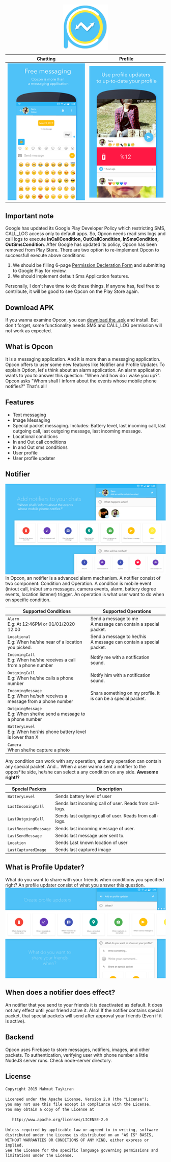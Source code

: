 
<p align="center">
   <img style="display:block;margin-left: auto; margin-right: auto;" src="https://github.com/mahmuttaskiran/Opcon/raw/master/store_presence/icon/outputs/mipmap/mipmapldpi.png?style=centerme">
 </p>

Chatting|Profile
:-:|:-:
![](https://github.com/mahmuttaskiran/Opcon/raw/master/store_presence/play-presence/outputs/en/en_chat0.jpg)  |  ![](https://github.com/mahmuttaskiran/Opcon/raw/master/store_presence/play-presence/outputs/en/en_profile0.jpg)

## Important note
Google has updated its Google Play Developer Policy which restricting SMS, CALL_LOG access only to default apps. So, Opcon needs read sms logs and call logs to execute **InCallCondition, OutCallCondition, InSmsCondition, OutSmsCondition**. After Google has updated its policy, Opcon has been removed from Play Store. There are two option to re-implement Opcon to successfull execute above conditions:
1) We should be filling 6-page [Permission Decleration Form](https://docs.google.com/forms/d/e/1FAIpQLSfCnRaa4b1VuHhE4gVekWJc_V0Zt4XiTlsKsTipTlPg5ECA7Q/viewform) and submitting to Google Play for review.
2) We should implement default Sms Application features.

Personally, I don't have time to do these things. If anyone has, feel free to contribute, it will be good to see Opcon on the Play Store again.

## Download APK
If you wanna examine Opcon, you can [download the .apk](https://github.com/mahmuttaskiran/Opcon/raw/master/store_presence/opcon-release.apk) and install. But don't forget, some functionality needs SMS and CALL_LOG permission will not work as expected.

## What is Opcon
It is a messaging application. And it is more than a messaging application. Opcon offers to user some new features like Notifier and Profile Updater. To explain Option,  let's think about an alarm application. An alarm application wants to you to answer this question: "When and how do i wake you up?". Opcon asks "Whom shall I inform about the events whose mobile phone notifies?" That's all!

## Features
* Text messaging<br>
* Image Messaging<br>
* Special packet messaging. Includes: Battery level, last incoming call, last outgoing call, last outgoing message, last incoming message.<br>
* Locational conditions<br>
* In and Out call conditions<br>
* In and Out sms conditions<br>
* User profile
* User profile updater

## Notifier
![Image](https://github.com/mahmuttaskiran/Opcon/raw/master/store_presence/play-presence/outputs/en/en_add_rule_revert0.jpg)
In Opcon, an notifier is a advanced alarm mechanism. A notifier consist of two component: Condition and Operation. A condition is mobile event (in/out call, in/out sms messages, camera events, alarm, battery degree events, location listener) trigger. An operation is what user want to do when on specific condition.

Supported Conditions|Supported Operations
--- | --- |
`Alarm`<br>E.g: At 12:46PM or 01/01/2020 12:00 | Send a message to me<br>A message can contain a special packet.
`Locational`<br>E.g: When he/she near of a location you picked.| Send a message to her/his<br>A message can contain a special packet.
`IncomingCall`<br>E.g: When he/she receives a call from a phone number|Notify me with a notification sound.
`OutgoingCall`<br>E.g: When he/she calls a phone number| Notify him with a notification sound.
`IncomingMessage`<br>E.g: When he/seh receives a message from a phone number|Shara something on my profile. It is can be a special packet.
`OutgoingMessage`<br>E.g: When she/he send a message to a phone number|
`BatteryLevel`<br>E.g: When her/his phone battery level is lower than X|
`Camera`<br>When she/he capture a photo|

Any condition can work with any operation, and any operation can contain any special packet. And... When a user wanna sent a notifier to the oppos*ite side, he/she can select a any condition on any side. **Awesome right!?**

Special Packets| Description
---|--|
`BatteryLevel`|Sends battery level of user|
`LastIncomingCall`|Sends last incoming call of user. Reads from call-logs.
`LastOutgoingCall`|Sends last outgoing call of user. Reads from call-logs.
`LastReceivedMessage`|Sends last incoming message of user.
`LastSendMessage`|Sends last message user sent to.
`Location`|Sends Last known location of user
`LastCapturedImage`|Sends last captured image

## What is Profile Updater?
What do you want to share with your friends when conditions you specified right? An profile updater consist of what you answer this question.
![](https://github.com/mahmuttaskiran/Opcon/raw/master/store_presence/play-presence/outputs/en/en_profile_updater20.jpg)
## When does a notifier does effect?
An notifier that you send to your friends it is deactivated as default. It does not any effect until your friend active it. Also! If the notifier contains special packet, that special packets will send after approval your friends (Even if it is active).

## Backend
Opcon uses Firebase to store messages, notifiers, images, and other packets. To authentication, verifying user with phone number a little NodeJS server runs. Check node-server directory.

License
-------

    Copyright 2015 Mahmut Taşkıran

    Licensed under the Apache License, Version 2.0 (the "License");
    you may not use this file except in compliance with the License.
    You may obtain a copy of the License at

       http://www.apache.org/licenses/LICENSE-2.0

    Unless required by applicable law or agreed to in writing, software
    distributed under the License is distributed on an "AS IS" BASIS,
    WITHOUT WARRANTIES OR CONDITIONS OF ANY KIND, either express or implied.
    See the License for the specific language governing permissions and
    limitations under the License.

